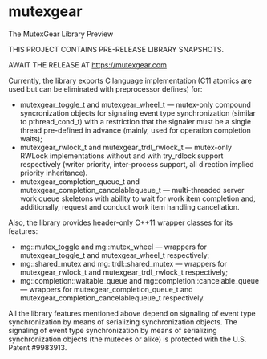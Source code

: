 # mutexgear
The MutexGear Library Preview

THIS PROJECT CONTAINS PRE-RELEASE LIBRARY SNAPSHOTS.

AWAIT THE RELEASE AT https://mutexgear.com

Currently, the library exports C language implementation 
(C11 atomics are used but can be eliminated with preprocessor defines) for:
* mutexgear_toggle_t and mutexgear_wheel_t — mutex-only compound syncronization 
objects for signaling event type synchronization (similar to pthread_cond_t) with 
a restriction that the signaler must be a single thread pre-defined in advance 
(mainly, used for operation completion waits);
* mutexgear_rwlock_t and mutexgear_trdl_rwlock_t — mutex-only RWLock implementations 
without and with try_rdlock support respectively (writer priority, inter-process support, 
all direction implied priority inheritance).
* mutexgear_completion_queue_t and mutexgear_completion_cancelablequeue_t — multi-threaded 
server work queue skeletons with ability to wait for work item completion and, additionally, 
request and conduct work item handling cancellation.

Also, the library provides header-only C++11 wrapper classes for its features:
* mg::mutex_toggle and mg::mutex_wheel — wrappers for mutexgear_toggle_t and mutexgear_wheel_t respectively;
* mg::shared_mutex and mg::trdl::shared_mutex — wrappers for mutexgear_rwlock_t and mutexgear_trdl_rwlock_t respectively;
* mg::completion::waitable_queue and mg::completion::cancelable_queue — wrappers for 
mutexgear_completion_queue_t and mutexgear_completion_cancelablequeue_t respectively.

All the library features mentioned above depend on signaling of event type synchronization 
by means of serializing synchronization objects. 
The signaling of event type synchronization by means of serializing synchronization objects (the muteces or alike) 
is protected with the U.S. Patent #9983913.
